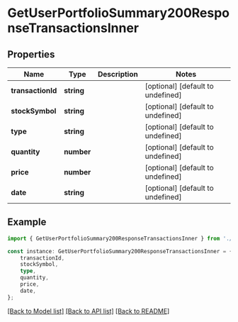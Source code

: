 # GetUserPortfolioSummary200ResponseTransactionsInner


## Properties

Name | Type | Description | Notes
------------ | ------------- | ------------- | -------------
**transactionId** | **string** |  | [optional] [default to undefined]
**stockSymbol** | **string** |  | [optional] [default to undefined]
**type** | **string** |  | [optional] [default to undefined]
**quantity** | **number** |  | [optional] [default to undefined]
**price** | **number** |  | [optional] [default to undefined]
**date** | **string** |  | [optional] [default to undefined]

## Example

```typescript
import { GetUserPortfolioSummary200ResponseTransactionsInner } from './api';

const instance: GetUserPortfolioSummary200ResponseTransactionsInner = {
    transactionId,
    stockSymbol,
    type,
    quantity,
    price,
    date,
};
```

[[Back to Model list]](../README.md#documentation-for-models) [[Back to API list]](../README.md#documentation-for-api-endpoints) [[Back to README]](../README.md)

